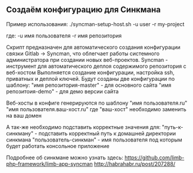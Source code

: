<h2>Создаём конфигурацию для Синкмана</h2>

Пример использования:
./syncman-setup-host.sh -u user -r my-project

где:
-u имя пользователя
-r имя репозитория

Скрипт предназначен для автоматического создания конфигурации связки Gitlab -> Syncman, что облегчает работы системного администратора при создании новых веб-проектов.
Syncman - инструмент для автоматического деплоя содержимого репозитория с веб-хостом
Выполняется создание конфигурации, настройка ssh, приватных и деплой ключей.
Будут созданы две конфигурации по шаблону:
	"имя репозитория-master" - для основного сайта
	"имя репозитоия-demo" - для демо версии сайта

Веб-хосты в конфиге генерируются по шаблону
	"имя пользователя.ru"
	"имя пользователя.ваш-хост.ru"
где "ваш-хост" необходимо заменить на ваш домен

А так-же необходимо подставить корректные значения для:
	"путь-к-синкману" - подставить корректный путь к домашней директории синкмана
	"пользователь-синкман" - имя пользователя под которым будет работать консольное приложение
	

Подробнее об синкмане можно узнать здесь:
https://github.com/limb-php-framework/limb-app-syncman
http://habrahabr.ru/post/207288/

